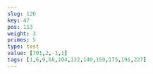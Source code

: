 ```yaml
---
slug: 126
key: 47
pos: 113
weight: 3
primes: 5
type: test
value: [701,2,-1,1]
tags: [1,6,9,68,104,122,140,159,175,191,227]
---
```

